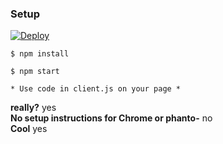 ### Setup

[![Deploy](https://www.herokucdn.com/deploy/button.svg)](https://heroku.com/deploy)


```
$ npm install
```

```
$ npm start
```

```
* Use code in client.js on your page *
```

**really?** yes  
**No setup instructions for Chrome or phanto-** no  
**Cool** yes
